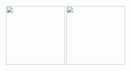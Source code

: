 <div>
 <img height="160em" weight="47%" src="https://github-readme-stats.vercel.app/api?username=IanPZoega&show_icons=true&hide=stars,contribs,prs&theme=transparent">
 <img height="160em" weight="50%" src="https://github-readme-stats.vercel.app/api/top-langs/?username=IanpZoega&size_weight=0.5&count_weight=0.5&layout=compact&theme=transparent">
</div>
